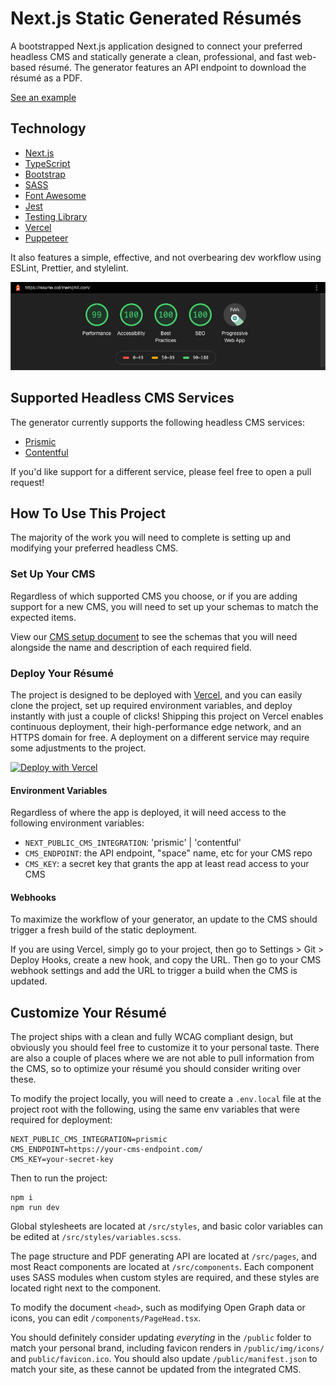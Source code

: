 # Next.js Static Generated Résumés

A bootstrapped Next.js application designed to connect your preferred headless CMS and statically generate a clean, professional, and fast web-based résumé. The generator features an API endpoint to download the résumé as a PDF.

[See an example](https://resume.colinhemphill.com)

## Technology

- [Next.js](https://nextjs.org)
- [TypeScript](https://www.typescriptlang.org/)
- [Bootstrap](https://getbootstrap.com/)
- [SASS](https://sass-lang.com/)
- [Font Awesome](https://fontawesome.com/)
- [Jest](https://jestjs.io/)
- [Testing Library](https://testing-library.com/)
- [Vercel](https://vercel.com/)
- [Puppeteer](https://developers.google.com/web/tools/puppeteer)

It also features a simple, effective, and not overbearing dev workflow using ESLint, Prettier, and stylelint.

![Screenshot of the application's Lighthouse score showing a 99 in "Performance", a 100 in "Accessibility", a 100 in "Best Practices", a 100 in "SEO", and that "Progressive Web App" is active.](lighthouse.png)

## Supported Headless CMS Services

The generator currently supports the following headless CMS services:

- [Prismic](https://prismic.io/)
- [Contentful](https://www.contentful.com)

If you'd like support for a different service, please feel free to open a pull request!

## How To Use This Project

The majority of the work you will need to complete is setting up and modifying your preferred headless CMS.

### Set Up Your CMS

Regardless of which supported CMS you choose, or if you are adding support for a new CMS, you will need to set up your schemas to match the expected items.

View our [CMS setup document](README-CMS.md) to see the schemas that you will need alongside the name and description of each required field.

### Deploy Your Résumé

The project is designed to be deployed with [Vercel](https://vercel.com), and you can easily clone the project, set up required environment variables, and deploy instantly with just a couple of clicks! Shipping this project on Vercel enables continuous deployment, their high-performance edge network, and an HTTPS domain for free. A deployment on a different service may require some adjustments to the project.

[![Deploy with Vercel](https://vercel.com/button)](https://vercel.com/new/git/external?repository-url=https%3A%2F%2Fgithub.com%2Fcolinhemphill%2Fnextjs-resume&env=NEXT_PUBLIC_CMS_INTEGRATION,CMS_ENDPOINT,CMS_KEY&envDescription=The%20CMS%20integration%20details%20required%20to%20connect%20your%20r%C3%A9sum%C3%A9%20to%20a%20supported%20headless%20CMS.&project-name=nextjs-resume&repo-name=nextjs-resume&demo-title=Colin%20Hemphill's%20R%C3%A9sum%C3%A9&demo-description=A%20statically%20generated%20professional%20r%C3%A9sum%C3%A9.&demo-url=https%3A%2F%2Fresume.colinhemphill.com&demo-image=http%3A%2F%2Fresume.colinhemphill.com%2Fimg%2FColinHemphill-Logo-SocialShare.png)

#### Environment Variables

Regardless of where the app is deployed, it will need access to the following environment variables:

- `NEXT_PUBLIC_CMS_INTEGRATION`: 'prismic' | 'contentful'
- `CMS_ENDPOINT`: the API endpoint, "space" name, etc for your CMS repo
- `CMS_KEY`: a secret key that grants the app at least read access to your CMS

#### Webhooks

To maximize the workflow of your generator, an update to the CMS should trigger a fresh build of the static deployment.

If you are using Vercel, simply go to your project, then go to Settings > Git > Deploy Hooks, create a new hook, and copy the URL. Then go to your CMS webhook settings and add the URL to trigger a build when the CMS is updated.

## Customize Your Résumé

The project ships with a clean and fully WCAG compliant design, but obviously you should feel free to customize it to your personal taste. There are also a couple of places where we are not able to pull information from the CMS, so to optimize your résumé you should consider writing over these.

To modify the project locally, you will need to create a `.env.local` file at the project root with the following, using the same env variables that were required for deployment:

```shell
NEXT_PUBLIC_CMS_INTEGRATION=prismic
CMS_ENDPOINT=https://your-cms-endpoint.com/
CMS_KEY=your-secret-key
```

Then to run the project:

```shell
npm i
npm run dev
```

Global stylesheets are located at `/src/styles`, and basic color variables can be edited at `/src/styles/variables.scss`.

The page structure and PDF generating API are located at `/src/pages`, and most React components are located at `/src/components`. Each component uses SASS modules when custom styles are required, and these styles are located right next to the component.

To modify the document `<head>`, such as modifying Open Graph data or icons, you can edit `/components/PageHead.tsx`.

You should definitely consider updating _everyting_ in the `/public` folder to match your personal brand, including favicon renders in `/public/img/icons/` and `public/favicon.ico`. You should also update `/public/manifest.json` to match your site, as these cannot be updated from the integrated CMS.
